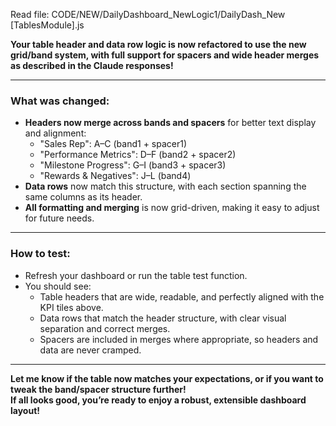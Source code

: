 
Read file: CODE/NEW/DailyDashboard_NewLogic1/DailyDash_New [TablesModule].js


**Your table header and data row logic is now refactored to use the new grid/band system, with full support for spacers and wide header merges as described in the Claude responses!**

---

### **What was changed:**
- **Headers now merge across bands and spacers** for better text display and alignment:
  - "Sales Rep": A–C (band1 + spacer1)
  - "Performance Metrics": D–F (band2 + spacer2)
  - "Milestone Progress": G–I (band3 + spacer3)
  - "Rewards & Negatives": J–L (band4)
- **Data rows** now match this structure, with each section spanning the same columns as its header.
- **All formatting and merging** is now grid-driven, making it easy to adjust for future needs.

---

### **How to test:**
- Refresh your dashboard or run the table test function.
- You should see:
  - Table headers that are wide, readable, and perfectly aligned with the KPI tiles above.
  - Data rows that match the header structure, with clear visual separation and correct merges.
  - Spacers are included in merges where appropriate, so headers and data are never cramped.

---

**Let me know if the table now matches your expectations, or if you want to tweak the band/spacer structure further!  
If all looks good, you’re ready to enjoy a robust, extensible dashboard layout!**
